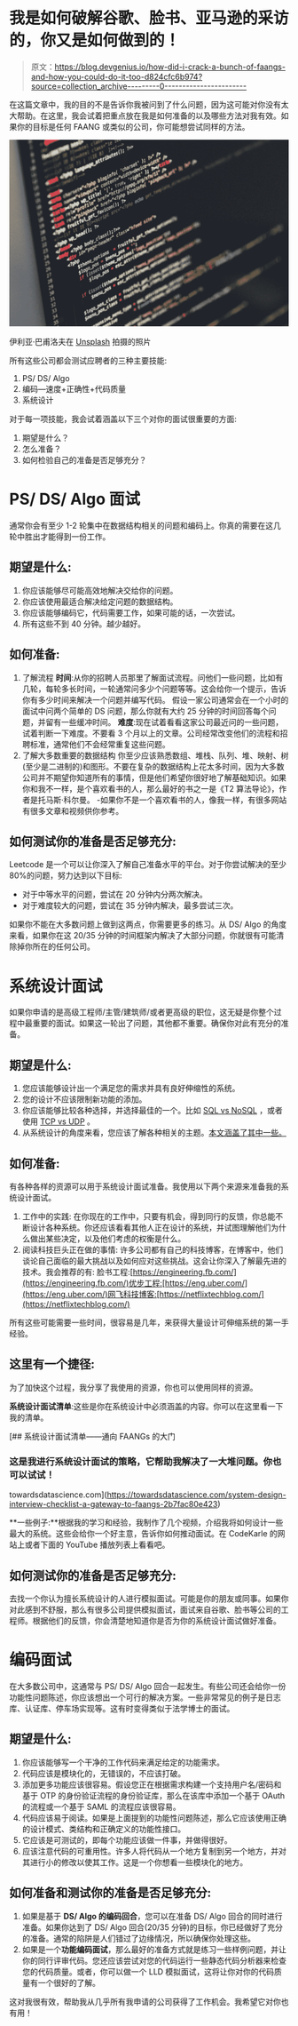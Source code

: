 # 我是如何破解谷歌、脸书、亚马逊的采访的，你又是如何做到的！

> 原文：<https://blog.devgenius.io/how-did-i-crack-a-bunch-of-faangs-and-how-you-could-do-it-too-d824cfc6b974?source=collection_archive---------0----------------------->

在这篇文章中，我的目的不是告诉你我被问到了什么问题，因为这可能对你没有太大帮助。在这里，我会试着把重点放在我是如何准备的以及哪些方法对我有效。如果你的目标是任何 FAANG 或类似的公司，你可能想尝试同样的方法。

![](img/8959a2b625b5741aaa58555d5ec9812e.png)

伊利亚·巴甫洛夫在 [Unsplash](https://unsplash.com?utm_source=medium&utm_medium=referral) 拍摄的照片

所有这些公司都会测试应聘者的三种主要技能:

1.  PS/ DS/ Algo
2.  编码—速度+正确性+代码质量
3.  系统设计

对于每一项技能，我会试着涵盖以下三个对你的面试很重要的方面:

1.  期望是什么？
2.  怎么准备？
3.  如何检验自己的准备是否足够充分？

# PS/ DS/ Algo 面试

通常你会有至少 1-2 轮集中在数据结构相关的问题和编码上。你真的需要在这几轮中胜出才能得到一份工作。

## 期望是什么:

1.  你应该能够尽可能高效地解决交给你的问题。
2.  你应该使用最适合解决给定问题的数据结构。
3.  你应该能够编码它，代码需要工作，如果可能的话，一次尝试。
4.  所有这些不到 40 分钟。越少越好。

## 如何准备:

1.  了解流程
    **时间**:从你的招聘人员那里了解面试流程。问他们一些问题，比如有几轮，每轮多长时间，一轮通常问多少个问题等等。这会给你一个提示，告诉你有多少时间来解决一个问题并编写代码。
    假设一家公司通常会在一个小时的面试中问两个简单的 DS 问题，那么你就有大约 25 分钟的时间回答每个问题，并留有一些缓冲时间。
    **难度**:现在试着看看这家公司最近问的一些问题，试着判断一下难度。不要看 3 个月以上的文章。公司经常改变他们的流程和招聘标准，通常他们不会经常重复这些问题。
2.  了解大多数重要的数据结构
    你至少应该熟悉数组、堆栈、队列、堆、映射、树(至少是二进制的)和图形。不要在复杂的数据结构上花太多时间，因为大多数公司并不期望你知道所有的事情，但是他们希望你很好地了解基础知识。如果你和我不一样，是个喜欢看书的人，那么最好的书之一是《T2 算法导论》，作者是托马斯·科尔曼。
    -如果你不是一个喜欢看书的人，像我一样，有很多网站有很多文章和视频供你参考。

## 如何测试你的准备是否足够充分:

Leetcode 是一个可以让你深入了解自己准备水平的平台。对于你尝试解决的至少 80%的问题，努力达到以下目标:

*   对于中等水平的问题，尝试在 20 分钟内分两次解决。
*   对于难度较大的问题，尝试在 35 分钟内解决，最多尝试三次。

如果你不能在大多数问题上做到这两点，你需要更多的练习。从 DS/ Algo 的角度来看，如果你在这 20/35 分钟的时间框架内解决了大部分问题，你就很有可能清除掉你所在的任何公司。

# 系统设计面试

如果你申请的是高级工程师/主管/建筑师/或者更高级的职位，这无疑是你整个过程中最重要的面试。如果这一轮出了问题，其他都不重要。确保你对此有充分的准备。

## 期望是什么:

1.  您应该能够设计出一个满足您的需求并具有良好伸缩性的系统。
2.  您的设计不应该限制新功能的添加。
3.  你应该能够比较各种选择，并选择最佳的一个。比如 [SQL vs NoSQL](https://www.codekarle.com/system-design/Database-system-design.html) ，或者使用 [TCP vs UDP](https://youtu.be/G32ThJakeHk) 。
4.  从系统设计的角度来看，您应该了解各种相关的主题。[本文涵盖了其中一些。](https://medium.com/@sandeep.1904/system-design-interview-checklist-a-gateway-to-faangs-2b7fac80e423)

## 如何准备:

有各种各样的资源可以用于系统设计面试准备。我使用以下两个来源来准备我的系统设计面试。

1.  工作中的实践:
    在你现在的工作中，只要有机会，得到同行的反馈，你总能不断设计各种系统。你还应该看看其他人正在设计的系统，并试图理解他们为什么做出某些决定，以及他们考虑的权衡是什么。
2.  阅读科技巨头正在做的事情:
    许多公司都有自己的科技博客，在博客中，他们谈论自己面临的最大挑战以及如何应对这些挑战。这会让你深入了解最先进的技术。我会推荐的有:
    脸书工程:[https://engineering.fb.com/](https://engineering.fb.com/)优步工程:[https://eng.uber.com/](https://eng.uber.com/)网飞科技博客:[https://netflixtechblog.com/](https://netflixtechblog.com/)

所有这些可能需要一些时间，很容易是几年，来获得大量设计可伸缩系统的第一手经验。

## 这里有一个捷径:

为了加快这个过程，我分享了我使用的资源，你也可以使用同样的资源。

**系统设计面试清单**:这些是你在系统设计中必须涵盖的内容。你可以在这里看一下我的清单。

[](https://towardsdatascience.com/system-design-interview-checklist-a-gateway-to-faangs-2b7fac80e423) [## 系统设计面试清单——通向 FAANGs 的大门

### 这是我进行系统设计面试的策略，它帮助我解决了一大堆问题。你也可以试试！

towardsdatascience.com](https://towardsdatascience.com/system-design-interview-checklist-a-gateway-to-faangs-2b7fac80e423) 

**一些例子:**根据我的学习和经验，我制作了几个视频，介绍我将如何设计一些最大的系统。这些会给你一个好主意，告诉你如何推动面试。在 CodeKarle 的网站上或者下面的 YouTube 播放列表上看看吧。

## 如何测试你的准备是否足够充分:

去找一个你认为擅长系统设计的人进行模拟面试。可能是你的朋友或同事。如果你对此感到不舒服，那么有很多公司提供模拟面试，面试来自谷歌、脸书等公司的工程师。根据他们的反馈，你会清楚地知道你是否为你的系统设计面试做好准备。

# 编码面试

在大多数公司中，这通常与 PS/ DS/ Algo 回合一起发生。有些公司还会给你一份功能性问题陈述，你应该想出一个可行的解决方案。一些非常常见的例子是日志库、认证库、停车场实现等。这有时变得类似于法学博士的面试。

## 期望是什么:

1.  你应该能够写一个干净的工作代码来满足给定的功能需求。
2.  代码应该是模块化的，无错误的，不应该打破。
3.  添加更多功能应该很容易。假设您正在根据需求构建一个支持用户名/密码和基于 OTP 的身份验证流程的身份验证库，那么在该库中添加一个基于 OAuth 的流程或一个基于 SAML 的流程应该很容易。
4.  代码应该易于阅读。如果是上面提到的功能性问题陈述，那么它应该使用正确的设计模式、类结构和正确定义的功能性接口。
5.  它应该是可测试的，即每个功能应该做一件事，并做得很好。
6.  应该注意代码的可重用性。许多人将代码从一个地方复制到另一个地方，并对其进行小的修改以使其工作。这是一个你想看一些模块化的地方。

## 如何准备和测试你的准备是否足够充分:

1.  如果是基于 **DS/ Algo 的编码回合**，您可以在准备 DS/ Algo 回合的同时进行准备。如果你达到了 DS/ Algo 回合(20/35 分钟)的目标，你已经做好了充分的准备。通常的陷阱是人们错过了边缘情况，所以确保你处理这些。
2.  如果是一个**功能编码面试**，那么最好的准备方式就是练习一些样例问题，并让你的同行评审代码。您还应该尝试对您的代码运行一些静态代码分析器来检查您的代码质量。或者，你可以做一个 LLD 模拟面试，这将让你对你的代码质量有一个很好的了解。

这对我很有效，帮助我从几乎所有我申请的公司获得了工作机会。我希望它对你也有用！